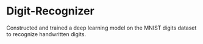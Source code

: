 # Digit-Recognizer
Constructed and trained a deep learning model on the MNIST digits dataset to recognize handwritten digits.
